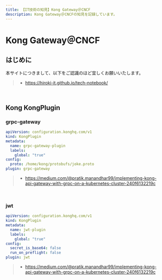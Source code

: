 ```yaml
---
title: 【IT技術の知見】Kong Gateway＠CNCF
description: Kong Gateway＠CNCFの知見を記録しています。
---
```


# Kong Gateway＠CNCF

## はじめに

本サイトにつきまして、以下をご認識のほど宜しくお願いいたします。

> - https://hiroki-it.github.io/tech-notebook/

<br>

## Kong KongPlugin

### grpc-gateway

```yaml
apiVersion: configuration.konghq.com/v1
kind: KongPlugin
metadata:
  name: grpc-gateway-plugin
  labels:
    global: "true"
config:
  proto: /home/kong/protobufs/joke.proto
plugin: grpc-gateway
```

> - https://medium.com/@pratik.manandhar99/implementing-kong-api-gateway-with-grpc-on-a-kubernetes-cluster-240f6132219c

<br>

### jwt

```yaml
apiVersion: configuration.konghq.com/v1
kind: KongPlugin
metadata:
  name: jwt-plugin
  labels:
    global: "true"
config:
  secret_is_base64: false
  run_on_preflight: false
plugin: jwt
```

> - https://medium.com/@pratik.manandhar99/implementing-kong-api-gateway-with-grpc-on-a-kubernetes-cluster-240f6132219c

<br>

